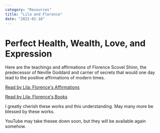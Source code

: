 ```yaml
---
category: "Resources" 
title: "Lila and Florence"
date: "2022-01-18"
---
```


# Perfect Health, Wealth, Love, and Expression 

Here are the teachings and affirmations of Florence Scovel Shinn, the predecessor of Neville Goddard and carrier of secrets that would one day lead to the positive affirmations of modern times. 

[Read by Lila: Florence's Affirmations ](https://www.youtube.com/watch?v=BBJtDES7jOo&list=PLwgC-cD-X2_W_KASwyA_2LFhQvsrGJj8F)

[Read by Lila: Florence's Books ](https://www.youtube.com/watch?v=Mu-es6rGfOE&list=PLwgC-cD-X2_U61v5eZKKbbL2PeyI9QgIu)

I greatly cherish these works and this understanding. May many more be blessed by these works. 

YouTube may take thesee down soon, but they will be available again somehow. 